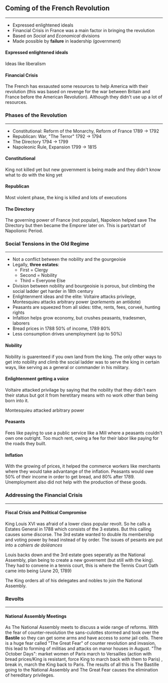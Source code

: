 ## Coming of the French Revolution
---
- Expressed enlightened ideals
- Financial Crisis in France was a main factor in bringing the revolution
- Based on *Social* and *Economical* divisions
- Made possible by **failure** in leadership (government)

#### Expressed enlightened ideals
Ideas like liberalism

#### Financial Crisis
The French has exsausted some resources to help America with their revolution (this was based on revenge for the war between Britain and France before the American Revolution). Although they didn't use up a lot of resources.



### Phases of the Revolution
---
- Constitutional: Reform of the Monarchy, Reform of France 1789 -> 1792
- Republican: War, "The Terror" 1792 -> 1794
- The Directory 1794 -> 1799
- Napoleonic Rule, Expansion 1799 -> 1815

#### Constitutional
King not killed yet but new government is being made and they didn't know what to do with the king yet

#### Republican
Most violent phase, the king is killed and lots of executions

#### The Directory
The governing power of France (not popular), Napoleon helped save The Directory but then became the Emporer later on. This is part/start of Napolionic Period.


### Social Tensions in the Old Regime
---
- Not a conflict between the nobility and the gourgeoisie
- Legally, **three estates**:
	-  First = Clergy
	-  Second = Nobility
	-  Third = Everyone Else
- Division between nobility and bourgeoisie is porous, but climbing the social ladder get harder in 18th century
- Enlightenment ideas and the elite: Voltaire attacks privilege, Montesquieu attacks arbitrary power (*parlements* an antidote)
- Peasants are squeezed from all sides: tithe, rents, fees, corveé, hunting rights
- Infaltion helps grow economy, but crushes peasants, tradesmen, laborers
- Bread prices in 1788 50% of income, 1789 80%
- Less consumption drives unemployment (up to 50%)

#### Nobility
Nobility is guarenteed if you own land from the king. The only other ways to get into nobility and climb the social ladder was to serve the king in certain ways, like serving as a general or commander in his military.

#### Enlightenment getting a voice
Voltaire attacked privilage by saying that the nobility that they didn't earn their status but got it from heretitary means with no work other than being born into it.

Montesquieu attacked arbitrary power

#### Peasants
Fees like paying to use a public service like a Mill where a peasants couldn't own one outright. Too much rent, owing a fee for their labor like paying for the roads they built.

#### Inflation
With the growing of prices, it helped the commerce workers like merchants where they would take advantange of the inflation. Peasants would owe 50% of their income in order to get bread, and 80% after 1789. Unemployment also did not help with the production of these goods.

### Addressing the Financial Crisis
---
#### Fiscal Crisis and Political Compromise
King Louis XVI was afraid of a lower class popular revolt. So he calls a Estates General in 1788 which consists of the 3 estates. But this calling causes some discorse. The 3rd estate wanted to double its membership and voting power by head instead of by order. The issues of pesants are put into a *cahiers de doléances*

Louis backs down and the 3rd estate goes seperatly as the National Assembly, plan being to create a new governemt (but still with the king). They had to convene in a tennis court, this is where the Tennis Court Oath came into being (June 20, 1789)

The King orders all of his delegates and nobles to join the National Assembly.


### Revolts
---
#### National Assembly Meetings
As The National Assembly meets to discuss a wide range of reforms. With the fear of counter-revolution the sans-culottes stormed and took over the **Bastile** so they can get some arms and have access to *some* jail cells. There is a huge fear called "The Great Fear" of counter revolution and invasion, this lead to forming of militias and attacks on manor houses in August. "The October Days": market women of Paris march to Versailles (action with bread prices/King is resistant, force King to march back with them to Paris) , break in, march the King back to Paris. The results of all this is The Bastille going to the National Assembly and The Great Fear causes the elimination of hereditary privileges.